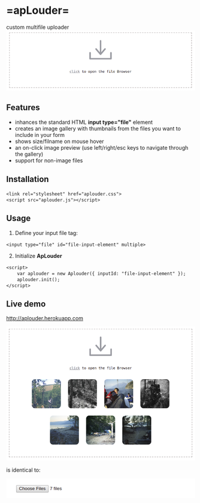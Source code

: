 # =apLouder=
custom multifile uploader
![alt tag](screenshot1.png?raw=true "apLouder")

## Features
 * inhances the standard HTML **input type="file"** element
 * creates an image gallery with thumbnails from the files you want to include in your form
 * shows size/filname on mouse hover
 * an on-click image preview (use left/right/esc keys to navigate through the gallery)
 * support for non-image files
 
 
## Installation
```
<link rel="stylesheet" href="aplouder.css">
<script src="aplouder.js"></script>
```
 
## Usage
1. Define your input file tag:
```
<input type="file" id="file-input-element" multiple>
```
2. Initialize **ApLouder**
```
<script>
    var aplouder = new Aplouder({ inputId: "file-input-element" });
    aplouder.init();
</script>
```
## Live demo
http://aplouder.herokuapp.com

![alt tag](screenshot2.png?raw=true "apLouder")

is identical to:

![alt tag](screenshot3.png?raw=true "standard input element")
